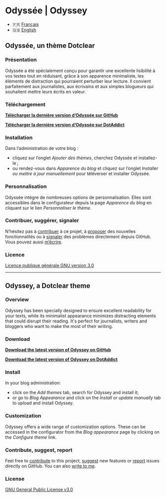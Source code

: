 # Odyssée \| Odyssey

- 🇫🇷 [Français](#odyssée-un-thème-dotclear)
- 🇬🇧 [English](#odyssey-a-dotclear-theme)

## Odyssée, un thème Dotclear

### Présentation

Odyssée a été spécialement conçu pour garantir une excellente lisibilité à vos textes tout en réduisant, grâce à son apparence minimaliste, les éléments de distraction qui pourraient perturber leur lecture. Il convient parfaitement aux journalistes, aux écrivains et aux simples blogueurs qui souhaitent mettre leurs écrits en valeur.

### Téléchargement

**[Télécharger la dernière version d’Odyssée sur GitHub](https://github.com/te2dy/odyssey/releases/latest)**

**[Télécharger la dernière version d’Odyssée sur DotAddict](https://themes.dotaddict.org/galerie-dc2/details/odyssey)**

### Installation

Dans l’administration de votre blog :

- cliquez sur l’onglet _Ajouter des thèmes_, cherchez Odyssée et installez-le ;
- ou rendez-vous dans _Apparence du blog_ et cliquez sur l’onglet _Installer ou mettre à jour manuellement_ pour téléverser et installer Odyssée.

### Personnalisation

Odyssée intègre de nombreuses options de personnalisation. Elles sont accessibles dans le configurateur depuis la page _Apparence du blog_ en cliquant sur le lien _Personnaliser le thème_.

### Contribuer, suggérer, signaler

N’hésitez pas à [contribuer](https://github.com/te2dy/odyssey/pulls) à ce projet, à [proposer](https://github.com/te2dy/odyssey/issues) des nouvelles fonctionnalités ou à [signaler](https://github.com/te2dy/odyssey/issues) des problèmes directement depuis GitHub. Vous pouvez aussi [m’écrire](mailto:zozxebpyr@mozmail.com).

### Licence

[Licence publique générale GNU version 3.0](https://github.com/te2dy/odyssey/blob/master/LICENSE)

---

## Odyssey, a Dotclear theme

### Overview

Odyssey has been specially designed to ensure excellent readability for your texts, while its minimalist appearance minimizes distracting elements that could disrupt their reading. It's perfect for journalists, writers and bloggers who want to make the most of their writing.

### Download

**[Download the latest version of Odyssey on GitHub](https://github.com/te2dy/odyssey/releases/latest)**

**[Download the latest version of Odyssey on DotAddict](https://themes.dotaddict.org/galerie-dc2/details/odyssey)**

### Install

In your blog administration:

- click on the _Add themes_ tab, search for Odyssey and install it;
- or go to _Blog Appearance_ and click on the _Install or update manually_ tab to upload and install Odyssey.

### Customization

Odyssey offers a wide range of customization options. These can be accessed in the configurator from the _Blog appearance_ page by clicking on the _Configure theme_ link.

### Contribute, suggest, report

Feel free to [contribute](https://github.com/te2dy/odyssey/pulls) to this project, [suggest](https://github.com/te2dy/odyssey/issues) new features or [report](https://github.com/te2dy/odyssey/issues) issues directly on GitHub. You can also [write to me](mailto:zozxebpyr@mozmail.com).

### License

[GNU General Public License v3.0](https://github.com/te2dy/odyssey/blob/master/LICENSE)
